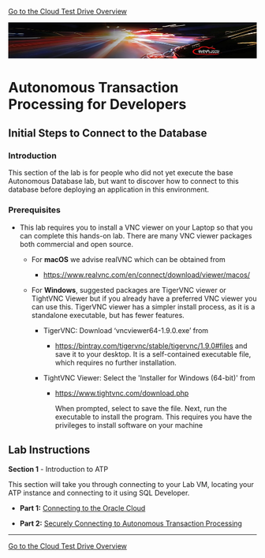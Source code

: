 [Go to the Cloud Test Drive Overview](../README.md)

![](../common/images/customer.logo2.png)

# Autonomous Transaction Processing for Developers #

## Initial Steps to Connect to the Database

### Introduction ###

This section of the lab is for people who did not yet execute the base Autonomous Database lab, but want to discover how to connect to this database before deploying an application in this environment.


### Prerequisites ###

- This lab requires you to install a VNC viewer on your Laptop so that you can complete this hands-on lab.   There are many VNC viewer packages both commercial and open source. 

  - For **macOS** we advise realVNC which can be obtained from 

    - https://www.realvnc.com/en/connect/download/viewer/macos/

  - For **Windows**, suggested packages are TigerVNC viewer or TightVNC Viewer but if you already have a preferred VNC viewer you can use this. TigerVNC viewer has a simpler install process, as it is a standalone executable, but has fewer features.

    - TigerVNC: Download ‘vncviewer64-1.9.0.exe’ from

      - https://bintray.com/tigervnc/stable/tigervnc/1.9.0#files and save it to your desktop. It is a self-contained executable file, which requires no further installation.

    - TightVNC Viewer: Select the 'Installer for Windows (64-bit)' from

      - https://www.tightvnc.com/download.php

        When prompted, select to save the file.  Next, run the executable to install the program. This requires you have the privileges to install software on your machine
        
  



## Lab Instructions ##

**Section 1** - Introduction to ATP 

This section will take you through connecting to your Lab VM, locating your ATP instance and connecting to it using SQL Developer.

- **Part 1:** [Connecting to the Oracle Cloud](./LabGuideOSC100Login.md)

- **Part 2:**  [Securely Connecting to Autonomous Transaction Processing](LabGuideOSC200Connect.md)

  

---


[Go to the Cloud Test Drive Overview](../README.md)


